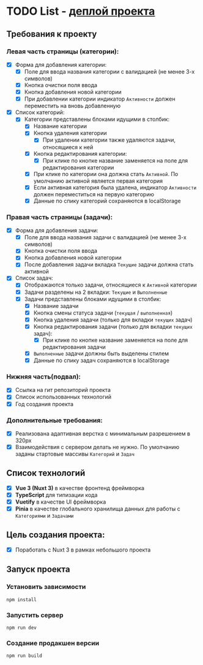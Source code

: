 # TODO List - [деплой проекта](https://jelbydev.github.io/TODO/)

## Требования к проекту

### Левая часть страницы (категории):

- [x] Форма для добавления категории:
  - [x] Поле для ввода названия категории с валидацией (не менее 3-х символов)
  - [x] Кнопка очистки поля ввода
  - [x] Кнопка добавления новой категории
  - [x] При добавлении категории индикатор `Активности` должен переместить на вновь добавленную
- [x] Список категорий:
  - [x] Категории представлены блоками идущими в столбик:
    - [x] Название категории
    - [x] Кнопка удаления категории
      - [x] При удалении категории также удаляются задачи, относящиеся к ней
    - [x] Кнопка редактирования категории:
      - [x] При клике по кнопке название заменяется на поле для редактирования категории
    - [x] При клике по категории она должна стать `Активной`. По умолчанию активной является первая категория
    - [x] Если активная категория была удалена, индикатор `Активности` должен переместиться на первую категорию
    - [x] Данные по спику категорий сохраняются в localStorage

### Правая часть страницы (задачи):

- [x] Форма для добавления задачи:
  - [x] Поле для ввода названия задачи с валидацией (не менее 3-х символов)
  - [x] Кнопка очистки поля ввода
  - [x] Кнопка добавления новой категории
  - [x] После добавления задачи вкладка `Текущие` задачи должна стать активной
- [x] Список задач:
  - [x] Отображаются только задачи, относящиеся к `Активной` категории
  - [x] Задачи разделены на 2 вкладки: `Текущие` и `Выполненные`
  - [x] Задачи представлены блоками идущими в столбик:
    - [x] Название задачи
    - [x] Кнопка смены статуса задачи (`текущая` / `выполненная`)
    - [x] Кнопка удаления задачи (только для вкладки `текущих` задач)
    - [x] Кнопка редактирования задачи (только для вкладки `текущих` задач):
      - [x] При клике по кнопке название заменяется на поле для редактирования задачи
    - [x] `Выполненные` задачи должны быть выделены стилем
    - [x] Данные по спику задач сохраняются в localStorage

### Нижняя часть(подвал):

- [x] Ссылка на гит репозиторий проекта
- [x] Список использованных технологий
- [x] Год создания проекта

### Дополнительные требования:

- [x] Реализована адаптивная верстка с минимальным разрешением в 320px
- [x] Взаимодействия с сервером делать не нужно. По умолчанию заданы стартовые массивы `Категорий` и `Задач`

## Список технологий

- [x] **Vue 3 (Nuxt 3)** в качестве фронтенд фреймворка
- [x] **TypeScript** для типизации кода
- [x] **Vuetify** в качестве UI фреймворка
- [x] **Pinia** в качестве глобального хранилища данных для работы с `Категориями` и `Задачами`

## Цель создания проекта:

- [x] Поработать с Nuxt 3 в рамках небольшого проекта

## Запуск проекта

### Установить зависимости

```
npm install
```

### Запустить сервер

```
npm run dev
```

### Создание продакшен версии

```
npm run build
```
